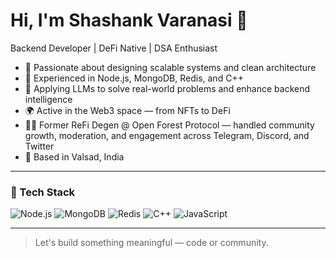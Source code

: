 # Hi, I'm Shashank Varanasi 👋

Backend Developer | DeFi Native | DSA Enthusiast

- 🧠 Passionate about designing scalable systems and clean architecture  
- 🔁 Experienced in Node.js, MongoDB, Redis, and C++  
- 🤖 Applying LLMs to solve real-world problems and enhance backend intelligence
- 🌍 Active in the Web3 space — from NFTs to DeFi  
- 🧑‍💼 Former ReFi Degen @ Open Forest Protocol — handled community growth, moderation, and engagement across Telegram, Discord, and Twitter  
- 📍 Based in Valsad, India

---

### 🧰 Tech Stack

![Node.js](https://img.shields.io/badge/Node.js-339933?logo=node.js&logoColor=white&style=flat)
![MongoDB](https://img.shields.io/badge/MongoDB-47A248?logo=mongodb&logoColor=white&style=flat)
![Redis](https://img.shields.io/badge/Redis-DC382D?logo=redis&logoColor=white&style=flat)
![C++](https://img.shields.io/badge/C++-00599C?logo=c%2B%2B&logoColor=white&style=flat)
![JavaScript](https://img.shields.io/badge/JavaScript-F7DF1E?logo=javascript&logoColor=black&style=flat)

---

> Let's build something meaningful — code or community.
